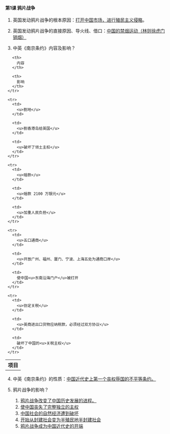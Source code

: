#### 第1课 鸦片战争

1. 英国发动鸦片战争的根本原因：<u>打开中国市场，进行殖民主义侵略</u>。

2. 英国发动鸦片战争的直接原因、导火线、借口：<u>中国的禁烟运动（林则徐虎门销烟）</u>

3. 中英《南京条约》内容及影响？

<table spaces-before="3">
     <tr>
       <th>
         项目
       </th>
       
       <th>
         内容
       </th>
       
       <th>
         影响
       </th>
     </tr>
     
     <tr>
       <td>
         <u>割地</u>
       </td>
       
       <td>
         <u>割香港岛给英国</u>
       </td>
       
       <td>
         <u>破坏了领土主权</u>
       </td>
     </tr>
     
     <tr>
       <td>
         <u>赔款</u>
       </td>
       
       <td>
         <u>赔款 2100 万银元</u>
       </td>
       
       <td>
         <u>加重人民负担</u>
       </td>
     </tr>
     
     <tr>
       <td>
         <u>五口通商</u>
       </td>
       
       <td>
         <u>开放广州、福州、厦门、宁波、上海五处为通商口岸</u>
       </td>
       
       <td>
         使中国<u>东南沿海门户</u>被打开
       </td>
     </tr>
     
     <tr>
       <td>
         <u>协定关税</u>
       </td>
       
       <td>
         <u>英商进出口货物应纳税款，必须经过双方协议</u>
       </td>
       
       <td>
         破坏了中国的<u>关税主权</u>
       </td>
     </tr>
   </table>

4. 中英《南京条约》的性质：<u>中国近代史上第一个丧权辱国的不平等条约。</u>

5. 鸦片战争的影响？

   1. <u>鸦片战争改变了中国历史发展的进程。</u>
   2. <u>使中国丧失了完整独立的主权</u>
   3. <u>中国社会的自然经济遭到破坏</u>
   4. <u>开始从封建社会变为半殖民地半封建社会</u>
   5. <u>鸦片战争成为中国近代史的开端</u>

